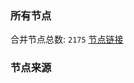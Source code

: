 ### 所有节点
合并节点总数: `2175`
[节点链接](https://raw.githubusercontent.com/rzhy1/11/master/sub/sub_merge_base64.txt)

### 节点来源